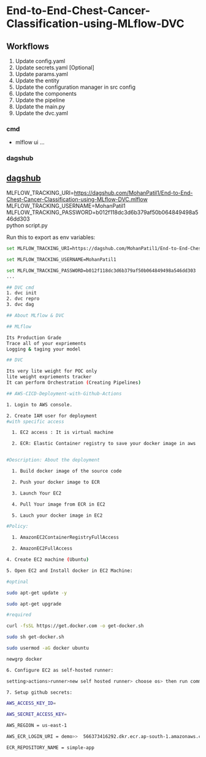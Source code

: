 
# End-to-End-Chest-Cancer-Classification-using-MLflow-DVC

## Workflows

1. Update config.yaml
2. Update secrets.yaml [Optional]
3. Update params.yaml
4. Update the entity
5. Update the configuration manager in src config
6. Update the components
7. Update the pipeline
8. Update the main.py
9. Update the dvc.yaml

### cmd
- mlflow ui
...
### dagshub
[dagshub](https://dagshub.com/)
---
MLFLOW_TRACKING_URI=https://dagshub.com/MohanPatil1/End-to-End-Chest-Cancer-Classification-using-MLflow-DVC.mlflow \
MLFLOW_TRACKING_USERNAME=MohanPatil1 \
MLFLOW_TRACKING_PASSWORD=b012f118dc3d6b379af50b064849498a546dd303 \
python script.py

Run this to export as env variables:

```bash
set MLFLOW_TRACKING_URI=https://dagshub.com/MohanPatil1/End-to-End-Chest-Cancer-Classification-using-MLflow-DVC.mlflow

set MLFLOW_TRACKING_USERNAME=MohanPatil1

set MLFLOW_TRACKING_PASSWORD=b012f118dc3d6b379af50b064849498a546dd303
... 

## DVC cmd
1. dvc init
2. dvc repro
3. dvc dag

## About MLflow & DVC

## MLflow

Its Production Grade
Trace all of your expriements
Logging & taging your model

## DVC

Its very lite weight for POC only
lite weight expriements tracker
It can perform Orchestration (Creating Pipelines)

## AWS-CICD-Deployment-with-Github-Actions

1. Login to AWS console.

2. Create IAM user for deployment
#with specific access

  1. EC2 access : It is virtual machine

  2. ECR: Elastic Container registry to save your docker image in aws


#Description: About the deployment

  1. Build docker image of the source code

  2. Push your docker image to ECR

  3. Launch Your EC2 

  4. Pull Your image from ECR in EC2

  5. Lauch your docker image in EC2

#Policy:

  1. AmazonEC2ContainerRegistryFullAccess

  2. AmazonEC2FullAccess

4. Create EC2 machine (Ubuntu)

5. Open EC2 and Install docker in EC2 Machine:

#optinal

sudo apt-get update -y

sudo apt-get upgrade

#required

curl -fsSL https://get.docker.com -o get-docker.sh

sudo sh get-docker.sh

sudo usermod -aG docker ubuntu

newgrp docker

6. Configure EC2 as self-hosted runner:

setting>actions>runner>new self hosted runner> choose os> then run command one by one

7. Setup github secrets:

AWS_ACCESS_KEY_ID=

AWS_SECRET_ACCESS_KEY=

AWS_REGION = us-east-1

AWS_ECR_LOGIN_URI = demo>>  566373416292.dkr.ecr.ap-south-1.amazonaws.com

ECR_REPOSITORY_NAME = simple-app